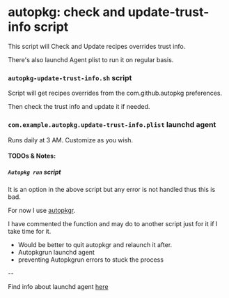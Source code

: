 # autopkg: check and update-trust-info script

This script will Check and Update recipes overrides trust info. 

There's also launchd Agent plist to run it on regular basis.### `autopkg-update-trust-info.sh` script

Script will get recipes overrides from the com.github.autopkg preferences.

Then check the trust info and update it if needed.

### `com.example.autopkg.update-trust-info.plist` launchd agent

Runs daily at 3 AM. Customize as you wish.
#### TODOs & Notes:

##### `Autopkg run` script
It is an option in the above script but any error is not handled thus this is bad.

For now I use [autopkgr](https://github.com/lindegroup/autopkgr).

I have commented the function and may do to another script just for it if I take time for it. 

- Would be better to quit autopkgr and relaunch it after. 
- Autopkgrun launchd agent
- preventing Autopkgrun errors to stuck the process

--

Find info about launchd agent [here](https://www.launchd.info)
